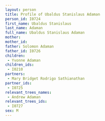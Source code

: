 ```yaml
---
layout: person
title: Profile of Ubaldus Stanislaus Adaman
person_id: I0724
first_name: Ubaldus Stanislaus
last_name: Adaman
full_name: Ubaldus Stanislaus Adaman
mother: 
mother_id: 
father: Solomon Adaman
father_id: I0726
children:
 - Yvonne Adaman
children_ids:
 - I0210
partners:
 - Mary Bridget Rodrigo Sathianathan
partner_ids:
 - I0725
relevant_trees_names:
 - Andrew Adaman
relevant_trees_ids:
 - I0727
sex: M
---
```


